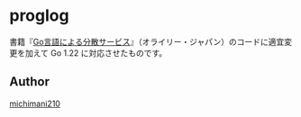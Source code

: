 proglog
===

書籍『[Go言語による分散サービス](https://www.oreilly.co.jp/books/9784873119977)』（オライリー・ジャパン）のコードに適宜変更を加えて Go 1.22 に対応させたものです。 

## Author

[michimani210](https://twitter.com/michimani210)
